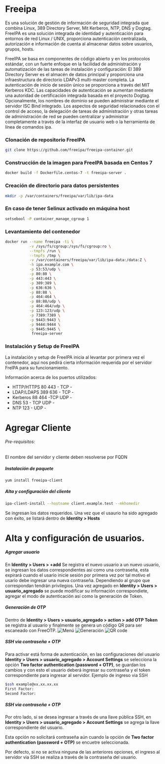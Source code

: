 # Freeipa

Es una solución de gestión de información de seguridad integrada que combina Linux, 389 Directory Server, Mit Kerberos, NTP, DNS y Dogtag. 
FreeIPA es una solución integrada de identidad y autenticación para entornos de red Linux / UNIX, proporciona autenticación centralizada, autorización e información de cuenta al almacenar datos sobre usuarios, grupos, hosts.

FreeIPA se basa en componentes de código abierto y en los protocolos estándar, con un fuerte enfoque en la facilidad de administración y automatización de las tareas de instalación y configuración: El 389 Directory Server es el almacén de datos principal y proporciona una infraestructura de directorio LDAPv3 multi-master completa. La autenticación de inicio de sesión único se proporciona a través del MIT Kerberos KDC. Las capacidades de autenticación se aumentan mediante una autoridad de certificación integrada basada en el proyecto Dogtag. Opcionalmente, los nombres de dominio se pueden administrar mediante el servidor ISC Bind integrado.
Los aspectos de seguridad relacionados con el control de acceso, la delegación de tareas de administración y otras tareas de administración de red se pueden centralizar y administrar completamente a través de la interfaz de usuario web o la herramienta de línea de comandos ipa.

### Clonación de repositorio FreeIPA
```bash
git clone https://github.com/freeipa/freeipa-container.git
```

### Construcción de la imagen para FreeIPA basada en Centos 7
```bash
docker build -f Dockerfile.centos-7 -t freeipa-server .
```
### Creación de directorio para datos persistentes
```bash
mkdir -p /var/containers/freeipa/var/lib/ipa-data
```
### En caso de tener Selinux activado en máquina host
```bash
setsebool -P container_manage_cgroup 1
```
### Levantamiento del contenedor
```bash
docker run --name freeipa -ti \
           -v /sys/fs/cgroup:/sys/fs/cgroup:ro \
           --tmpfs /run \
           --tmpfs /tmp \
           -v /var/containers/freeipa/var/lib/ipa-data:/data:Z \
           -h ipa.example.com \
           -p 53:53/udp \
           -p 80:80 \
           -p 443:443 \
           -p 389:389 \
           -p 636:636 \
           -p 88:88 \
           -p 464:464 \
           -p 88:88/udp \
           -p 464:464/udp \
           -p 123:123/udp \
           -p 7389:7389 \
           -p 9443:9443 \
           -p 9444:9444 \
           -p 9445:9445 \
            freeipa-server
```
### Instalación y Setup de FreeIPA
La instalación y setup de FreeIPA inicia al levantar por primera vez el contenedor, aquí nos pedirá cierta información requerida por el servidor FreIPA para su funcionamiento.

Información acerca de los puertos utilizados: 
* HTTP/HTTPS 80 443 - TCP -
* LDAP/LDAPS 389 636 - TCP -
* Kerberos 88 464 -TCP UDP -
* DNS 53 - TCP UDP -
* NTP 123 - UDP -

# Agregar Cliente

###### Pre-requisitos: 
El nombre del servidor y cliente deben resolverse por FQDN
##### Instalación de paquete
```bash
yum install freeipa-client
```
##### Alta y configuración del cliente
```bash
ipa-client-install --hostname client.example.test --mkhomedir
```
Se ingresan los datos requeridos. Una vez que el usaurio ha sido agregado con éxito, se listará dentro de **Identity > Hosts** 

# Alta y configuración de usuarios.
##### Agregar usuario
En **Identity > Users > +add** 
Se registra el nuevo usuario a un nuevo usuario, se ingresan los datos correspondientes así como una contraseña, esta expirará cuando el usario inicie sesión por primera vez por tal motivo el usario debe ingresar una nueva contraseña. Dependiendo al grupo que correspondan tendrán privilegios. 
Una vez agregado en **Identity > Users > usuario_agregado** se puede modificar su información correspondiete, agregar el modo de autenticación así como la generación de Token. 
##### Generación de OTP
Dentro de **Identity > Users > usuario_agregado > action > add OTP Token** se registra al usuario y finalmente se genera un código QR para ser escaneado con FreeOTP.
![Menú](https://gitlab.ctin-uat.amxdigital.net/el-laure5/freeipa/raw/master/Images/menuotpcap.png)
![Generación](https://gitlab.ctin-uat.amxdigital.net/el-laure5/freeipa/raw/master/Images/otpcreatingcap.png)
![QR code](https://gitlab.ctin-uat.amxdigital.net/el-laure5/freeipa/raw/master/Images/otpqrcap.png)
##### SSH via contraseña + OTP 
Para activar está forma de autenticación, en las configuraciones del usuario **Identity > Users > usuario_agregado > Account Settings** se selecciona la opción **Two factor authentication (password + OTP)**, se guardan los cambios y con esto el usuario deberá ingresar su contraseña y el token correspondiente para ingresar al servidor. 
Ejemplo de ingreso via SSH 
```bash
$ssh example@xx.xx.xx.xx
First Factor: 
Second Factor:
```
##### SSH via contraseña + OTP 
Por otro lado, si se desea ingresar a través de una llave pública SSH, en **Identity > Users > usuario_agregado > Account Settings** se agrega la llave correspondiente del usuario.

Esta opción no solicitará contraseña aún cuando la opción de **Two factor authentication (password + OTP)** se encuetre seleccionada. 

Por defecto, si no se activa ninguna de las anteriores opciones, el ingreso al servidor via SSH se realiza a través de la contraseña del usuario.


